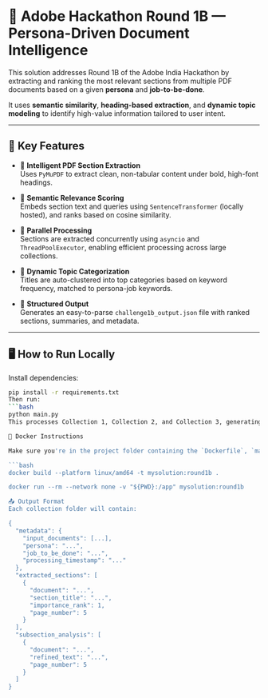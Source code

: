 # 🧠 Adobe Hackathon Round 1B — Persona-Driven Document Intelligence

This solution addresses Round 1B of the Adobe India Hackathon by extracting and ranking the most relevant sections from multiple PDF documents based on a given **persona** and **job-to-be-done**.

It uses **semantic similarity**, **heading-based extraction**, and **dynamic topic modeling** to identify high-value information tailored to user intent.

---

## 🚀 Key Features

- 📄 **Intelligent PDF Section Extraction**  
  Uses `PyMuPDF` to extract clean, non-tabular content under bold, high-font headings.

- 🧠 **Semantic Relevance Scoring**  
  Embeds section text and queries using `SentenceTransformer` (locally hosted), and ranks based on cosine similarity.

- 🧵 **Parallel Processing**  
  Sections are extracted concurrently using `asyncio` and `ThreadPoolExecutor`, enabling efficient processing across large collections.

- 🎯 **Dynamic Topic Categorization**  
  Titles are auto-clustered into top categories based on keyword frequency, matched to persona-job keywords.

- 📁 **Structured Output**  
  Generates an easy-to-parse `challenge1b_output.json` file with ranked sections, summaries, and metadata.

---

## 🖥️ How to Run Locally

Install dependencies:

```bash
pip install -r requirements.txt
Then run:
```bash
python main.py
This processes Collection 1, Collection 2, and Collection 3, generating challenge1b_output.json in each folder.

🐳 Docker Instructions

Make sure you're in the project folder containing the `Dockerfile`, `main.py`, and `model/` directory.

```bash
docker build --platform linux/amd64 -t mysolution:round1b .

docker run --rm --network none -v "${PWD}:/app" mysolution:round1b

📤 Output Format
Each collection folder will contain:

{
  "metadata": {
    "input_documents": [...],
    "persona": "...",
    "job_to_be_done": "...",
    "processing_timestamp": "..."
  },
  "extracted_sections": [
    {
      "document": "...",
      "section_title": "...",
      "importance_rank": 1,
      "page_number": 5
    }
  ],
  "subsection_analysis": [
    {
      "document": "...",
      "refined_text": "...",
      "page_number": 5
    }
  ]
}






